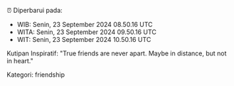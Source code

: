 ⏰ Diperbarui pada:
- WIB: Senin, 23 September 2024 08.50.16 UTC
- WITA: Senin, 23 September 2024 09.50.16 UTC
- WIT: Senin, 23 September 2024 10.50.16 UTC

Kutipan Inspiratif:
"True friends are never apart. Maybe in distance, but not in heart."


Kategori: friendship

